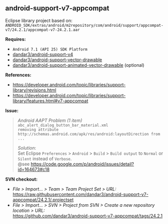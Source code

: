 ## android-support-v7-appcompat

Eclipse library project based on:<br/>
`ANDROID_SDK/extras/android/m2repository/com/android/support/appcompat-v7/24.2.1/appcompat-v7-24.2.1.aar`

**Requires:**
- `Android 7.1 (API 25) SDK Platform`
- [dandar3/android-support-v4](https://github.com/dandar3/android-support-v4/tree/24.2.1)
- [dandar3/android-support-vector-drawable](https://github.com/dandar3/android-support-vector-drawable/tree/24.2.1)
- [dandar3/android-support-animated-vector-drawable](https://github.com/dandar3/android-support-animated-vector-drawable/tree/24.2.1) (optional)

**References:**
- https://developer.android.com/topic/libraries/support-library/revisions.html
- https://developer.android.com/topic/libraries/support-library/features.html#v7-appcompat

**Issue:**<br/>
 > _Android AAPT Problem (1 item)_<br/>
 > `abc_alert_dialog_button_bar_material.xml` <br/>
 > `removing attribute http://schemas.android.com/apk/res/android:layoutDirection from ...`<br/>
 >
 > _Solution_:<br/>
 > Set Eclipse `Preferences` > `Android` > `Build` > `Build output` to `Normal` or `Silent` instead of `Verbose`.<br/>
 > @see https://code.google.com/p/android/issues/detail?id=164673#c18

**SVN checkout:**
- _File > Import... > Team > Team Project Set > URL:_<br/>
  https://raw.githubusercontent.com/dandar3/android-support-v7-appcompat/24.2.1/.projectset
- _File > Import... > SVN > Project from SVN > Create a new repository location > URL:_<br/>
  https://github.com/dandar3/android-support-v7-appcompat/tags/24.2.1